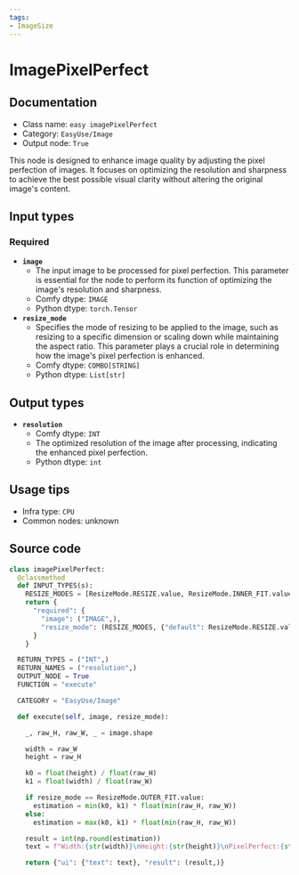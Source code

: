 ```yaml
---
tags:
- ImageSize
---
```


# ImagePixelPerfect
## Documentation
- Class name: `easy imagePixelPerfect`
- Category: `EasyUse/Image`
- Output node: `True`

This node is designed to enhance image quality by adjusting the pixel perfection of images. It focuses on optimizing the resolution and sharpness to achieve the best possible visual clarity without altering the original image's content.
## Input types
### Required
- **`image`**
    - The input image to be processed for pixel perfection. This parameter is essential for the node to perform its function of optimizing the image's resolution and sharpness.
    - Comfy dtype: `IMAGE`
    - Python dtype: `torch.Tensor`
- **`resize_mode`**
    - Specifies the mode of resizing to be applied to the image, such as resizing to a specific dimension or scaling down while maintaining the aspect ratio. This parameter plays a crucial role in determining how the image's pixel perfection is enhanced.
    - Comfy dtype: `COMBO[STRING]`
    - Python dtype: `List[str]`
## Output types
- **`resolution`**
    - Comfy dtype: `INT`
    - The optimized resolution of the image after processing, indicating the enhanced pixel perfection.
    - Python dtype: `int`
## Usage tips
- Infra type: `CPU`
- Common nodes: unknown


## Source code
```python
class imagePixelPerfect:
  @classmethod
  def INPUT_TYPES(s):
    RESIZE_MODES = [ResizeMode.RESIZE.value, ResizeMode.INNER_FIT.value, ResizeMode.OUTER_FIT.value]
    return {
      "required": {
        "image": ("IMAGE",),
        "resize_mode": (RESIZE_MODES, {"default": ResizeMode.RESIZE.value})
      }
    }

  RETURN_TYPES = ("INT",)
  RETURN_NAMES = ("resolution",)
  OUTPUT_NODE = True
  FUNCTION = "execute"

  CATEGORY = "EasyUse/Image"

  def execute(self, image, resize_mode):

    _, raw_H, raw_W, _ = image.shape

    width = raw_W
    height = raw_H

    k0 = float(height) / float(raw_H)
    k1 = float(width) / float(raw_W)

    if resize_mode == ResizeMode.OUTER_FIT.value:
      estimation = min(k0, k1) * float(min(raw_H, raw_W))
    else:
      estimation = max(k0, k1) * float(min(raw_H, raw_W))

    result = int(np.round(estimation))
    text = f"Width:{str(width)}\nHeight:{str(height)}\nPixelPerfect:{str(result)}"

    return {"ui": {"text": text}, "result": (result,)}

```
